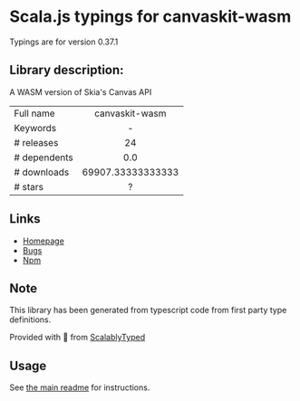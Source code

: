 
# Scala.js typings for canvaskit-wasm

Typings are for version 0.37.1

## Library description:
A WASM version of Skia's Canvas API

|                    |                 |
| ------------------ | :-------------: |
| Full name          | canvaskit-wasm |
| Keywords           | - |
| # releases         | 24 |
| # dependents       | 0.0 |
| # downloads        | 69907.33333333333 |
| # stars            | ? |

## Links
- [Homepage](https://github.com/google/skia/tree/main/modules/canvaskit)
- [Bugs](https://bugs.chromium.org/p/skia/issues/entry)
- [Npm](https://www.npmjs.com/package/canvaskit-wasm)
    


## Note
This library has been generated from typescript code from first party type definitions.

Provided with :purple_heart: from [ScalablyTyped](https://github.com/oyvindberg/ScalablyTyped)

## Usage
See [the main readme](../../readme.md) for instructions.


